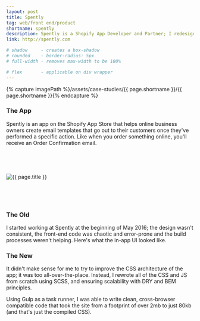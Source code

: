 ```yaml
---
layout: post
title: Spently
tag: web/front end/product
shortname: spently
description: Spently is a Shopify App Developer and Partner; I redesigned and rebuilt the front-end of the app's UI, and built a new app using React.
link: http://spently.com

# shadow 	 - creates a box-shadow
# rounded 	 - border-radius: 5px
# full-width - removes max-width to be 100%

# flex       - applicable on div wrapper
---
```

{% capture imagePath %}/assets/case-studies/{{ page.shortname }}/{{ page.shortname }}{% endcapture %}

### The App
Spently is an app on the Shopify App Store that helps online business owners create email templates that go out to their customers once they've performed a specific action. Like when you order something online, you'll receive an Order Confirmation email.

<div>
	<img style="margin: 60px auto" src="{{ imagePath }}_stars.png" alt="{{ page.title }}">
</div>

### The Old
I started working at Spently at the beginning of May 2016; the design wasn't consistent, the front-end code was chaotic and error-prone and the build processes weren't helping. Here's what the in-app UI looked like.

### The New
It didn't make sense for me to try to improve the CSS architecture of the app; it was too all-over-the-place. Instead, I rewrote all of the CSS and JS from scratch using SCSS, and ensuring scalability with DRY and BEM principles.

Using Gulp as a task runner, I was able to write clean, cross-browser compatible code that took the site from a footprint of over 2mb to just 80kb (and that's just the compiled CSS).